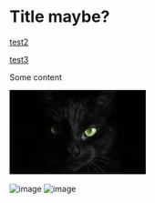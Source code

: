 # Title maybe?

[test2](test2)

[test3](test3)

Some content

![chat](chat.jpg)

<img width="167" height="148" alt="image" src="https://github.com/user-attachments/assets/e1d95510-78fb-4b3e-bb23-e0c2526a9886" />
<img width="223" height="148" alt="image" src="https://github.com/user-attachments/assets/504d8b3b-ed6d-4f1e-93df-8cb99a2588f7" />
